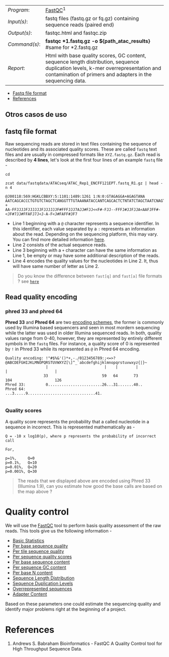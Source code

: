 | |  | 
| -------|------------|
|*Program*:| [FastQC](https://www.bioinformatics.babraham.ac.uk/projects/fastqc/)<sup>1</sup> | | 
|*Input(s)*:| fastq files (fastq.gz or fq.gz) containing sequence reads (paired end) |
|*Output(s)*:|  fastqc.html and fastqc.zip |
|*Command(s)*:| **fastqc \*1.fastq.gz -o ${path_atac_results}** #same for *2.fastq.gz |
|*Report*:| Html with base quality scores, GC content, sequence length distribution, sequence duplication levels, k-mer overrepresentation and contamination of primers and adapters in the sequencing data. |

* [Fastq file format](#fastq-file-format)
* [References](#references)



## Otros casos de uso

## fastq file format
Raw sequencing reads are stored in text files containing the sequence of nucleotides and its associated quality scores. These are called `fastq` text files and are usually in compressed formats like `XYZ.fastq.gz`. Each read is described by **4 lines**, let's look at the first four lines of an example `fastq` file -

```
cd

zcat data/fastqdata/ATACseq/ATAC_Rep1_ENCFF121EPT.fastq_R1.gz | head -n 4

@J00118:569:HGKLCBBXY:5:1101:1489:1261 1:N:0:GTAGAGGA+AGAGTANA
AATCAGCACCCTGTGTCTAGCTCANGGTTTGTAAANATACCANTCAGCACTCTNTATCTAGCTAATCNAGTGNAGANCTTTTGTGTCTAGCTNAGGGNTTG
+
AA-FFJJJJFJJJJJJFJJJJJJF#FFFJJJ7AJJ#FJJ<<F#-FJJ--FFFJ#JJFJJA<AAFJFF#-<JF#7JJ#FFAFJ7J<J-A-F<J#FAFF#JF7
```

- Line 1 beginning with a `@` character represents a sequence identifier. In this identifier, each value separated by a `:` represents an information about the read. Depending on the sequencing platform, this may vary. You can find more detailed information [here](https://en.wikipedia.org/wiki/FASTQ_format).
- Line 2 consists of the actual sequence reads. 
- Line 3 beginning with a `+` character can have the same information as Line 1, be empty or may have some additional description of the reads.
- Line 4 encodes the quality values for the nucleotides in Line 2. It, thus will have same number of letter as Line 2.

> Do you know the difference between `fast[q]` and `fast[a]` file formats ? see [`here`](https://en.wikipedia.org/wiki/FASTA_format)

## Read quality encoding

### phred 33 and phred 64

**Phred 33** and **Phred 64** are two [encoding schemes](https://www.drive5.com/usearch/manual/quality_score.html), the former is commonly used by Illumina based sequencers and seen in most mordern sequencing while the latter was used in older Illumina sequenced reads. In both, quality values range from 0-40, however, they are represented by entirely different symbols in the `fastq` files. For instance, a quality score of 0 is represented by `!` in Phred 33 while its represented as `@` in Phred 64 encoding.

```
Quality encoding: !"#$%&'()*+,-./0123456789:;<=>?@ABCDEFGHIJKLMNOPQRSTUVWXYZ[\]^_`abcdefghijklmnopqrstuvwxyz{|}~
                  |                         |    |        |                              |                     |
                 33                        59   64       73                            104                   126
Phred 33:         0........................26...31.......40..                                
Phred 64:                                        ...3.....9..............................41. 
                                 
```

### Quality scores

A quality score represents the probability that a called nucleotide in a sequence in incorrect. This is represented mathematically as -

```
Q = -10 x log10(p), where p represents the probability of incorrect call

For,

p=1%,     Q=0 
p=0.1%,   Q=10
p=0.01%,  Q=20 
p=0.001%, Q=30

```

> The reads that we displayed above are encoded using Phred 33 (Illumina 1.9), can you estimate how good the base calls are based on the map above ?

# Quality control

We will use the [FastQC](https://www.bioinformatics.babraham.ac.uk/projects/fastqc/) tool to perform basis quality assessment of the raw reads. This tools give us the following information -

- [Basic Statistics](https://www.bioinformatics.babraham.ac.uk/projects/fastqc/Help/3%20Analysis%20Modules/1%20Basic%20Statistics.html)
- [Per base sequence quality](https://www.bioinformatics.babraham.ac.uk/projects/fastqc/Help/3%20Analysis%20Modules/2%20Per%20Base%20Sequence%20Quality.html)
- [Per tile sequence quality](https://www.bioinformatics.babraham.ac.uk/projects/fastqc/Help/3%20Analysis%20Modules/12%20Per%20Tile%20Sequence%20Quality.html)
- [Per sequence quality scores](https://www.bioinformatics.babraham.ac.uk/projects/fastqc/Help/3%20Analysis%20Modules/3%20Per%20Sequence%20Quality%20Scores.html)
- [Per base sequence content](https://www.bioinformatics.babraham.ac.uk/projects/fastqc/Help/3%20Analysis%20Modules/4%20Per%20Base%20Sequence%20Content.html)
- [Per sequence GC content](https://www.bioinformatics.babraham.ac.uk/projects/fastqc/Help/3%20Analysis%20Modules/5%20Per%20Sequence%20GC%20Content.html)
- [Per base N content](https://www.bioinformatics.babraham.ac.uk/projects/fastqc/Help/3%20Analysis%20Modules/6%20Per%20Base%20N%20Content.html)
- [Sequence Length Distribution](https://www.bioinformatics.babraham.ac.uk/projects/fastqc/Help/3%20Analysis%20Modules/7%20Sequence%20Length%20Distribution.html)
- [Sequence Duplication Levels](https://www.bioinformatics.babraham.ac.uk/projects/fastqc/Help/3%20Analysis%20Modules/8%20Duplicate%20Sequences.html)
- [Overrepresented sequences](https://www.bioinformatics.babraham.ac.uk/projects/fastqc/Help/3%20Analysis%20Modules/9%20Overrepresented%20Sequences.html)
- [Adapter Content](https://www.bioinformatics.babraham.ac.uk/projects/fastqc/Help/3%20Analysis%20Modules/10%20Adapter%20Content.html)

Based on these parameters one could estimate the sequencing quality and identify major problems right at the beginning of a project.


# References

1. Andrews S. Babraham Bioinformatics - FastQC A Quality Control tool for High Throughput Sequence Data.

